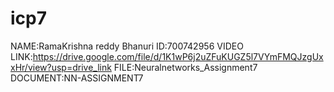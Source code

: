
# icp7
NAME:RamaKrishna reddy Bhanuri 
ID:700742956 
VIDEO LINK:https://drive.google.com/file/d/1K1wP6j2uZFuKUGZ5l7VYmFMQJzgUxxHr/view?usp=drive_link
FILE:Neuralnetworks_Assignment7
DOCUMENT:NN-ASSIGNMENT7

